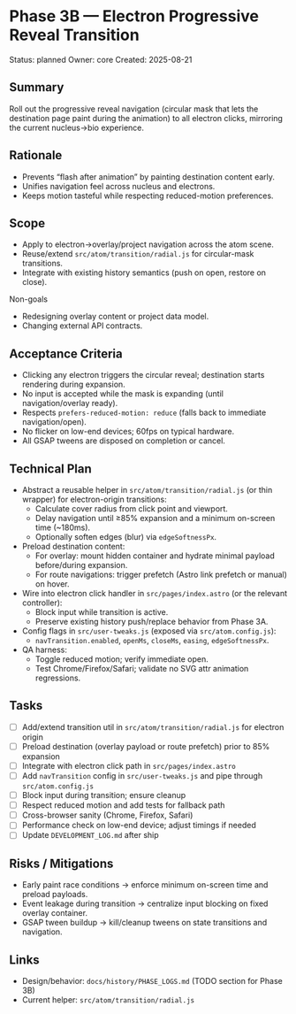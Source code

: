 # Phase 3B — Electron Progressive Reveal Transition

Status: planned
Owner: core
Created: 2025-08-21

## Summary

Roll out the progressive reveal navigation (circular mask that lets the destination page paint during the animation) to all electron clicks, mirroring the current nucleus→bio experience.

## Rationale

- Prevents “flash after animation” by painting destination content early.
- Unifies navigation feel across nucleus and electrons.
- Keeps motion tasteful while respecting reduced-motion preferences.

## Scope

- Apply to electron→overlay/project navigation across the atom scene.
- Reuse/extend `src/atom/transition/radial.js` for circular-mask transitions.
- Integrate with existing history semantics (push on open, restore on close).

Non-goals

- Redesigning overlay content or project data model.
- Changing external API contracts.

## Acceptance Criteria

- Clicking any electron triggers the circular reveal; destination starts rendering during expansion.
- No input is accepted while the mask is expanding (until navigation/overlay ready).
- Respects `prefers-reduced-motion: reduce` (falls back to immediate navigation/open).
- No flicker on low-end devices; 60fps on typical hardware.
- All GSAP tweens are disposed on completion or cancel.

## Technical Plan

- Abstract a reusable helper in `src/atom/transition/radial.js` (or thin wrapper) for electron-origin transitions:
  - Calculate cover radius from click point and viewport.
  - Delay navigation until ≥85% expansion and a minimum on-screen time (~180ms).
  - Optionally soften edges (blur) via `edgeSoftnessPx`.
- Preload destination content:
  - For overlay: mount hidden container and hydrate minimal payload before/during expansion.
  - For route navigations: trigger prefetch (Astro link prefetch or manual) on hover.
- Wire into electron click handler in `src/pages/index.astro` (or the relevant controller):
  - Block input while transition is active.
  - Preserve existing history push/replace behavior from Phase 3A.
- Config flags in `src/user-tweaks.js` (exposed via `src/atom.config.js`):
  - `navTransition.enabled`, `openMs`, `closeMs`, `easing`, `edgeSoftnessPx`.
- QA harness:
  - Toggle reduced motion; verify immediate open.
  - Test Chrome/Firefox/Safari; validate no SVG attr animation regressions.

## Tasks

- [ ] Add/extend transition util in `src/atom/transition/radial.js` for electron origin
- [ ] Preload destination (overlay payload or route prefetch) prior to 85% expansion
- [ ] Integrate with electron click path in `src/pages/index.astro`
- [ ] Add `navTransition` config in `src/user-tweaks.js` and pipe through `src/atom.config.js`
- [ ] Block input during transition; ensure cleanup
- [ ] Respect reduced motion and add tests for fallback path
- [ ] Cross-browser sanity (Chrome, Firefox, Safari)
- [ ] Performance check on low-end device; adjust timings if needed
- [ ] Update `DEVELOPMENT_LOG.md` after ship

## Risks / Mitigations

- Early paint race conditions → enforce minimum on-screen time and preload payloads.
- Event leakage during transition → centralize input blocking on fixed overlay container.
- GSAP tween buildup → kill/cleanup tweens on state transitions and navigation.

## Links

- Design/behavior: `docs/history/PHASE_LOGS.md` (TODO section for Phase 3B)
- Current helper: `src/atom/transition/radial.js`
